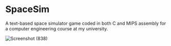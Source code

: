 # SpaceSim
A text-based space simulator game coded in both C and MIPS assembly for a computer engineering course at my university.

![Screenshot (838)](https://github.com/user-attachments/assets/169b1a69-5c5f-48bd-9e60-d6200be17024)
